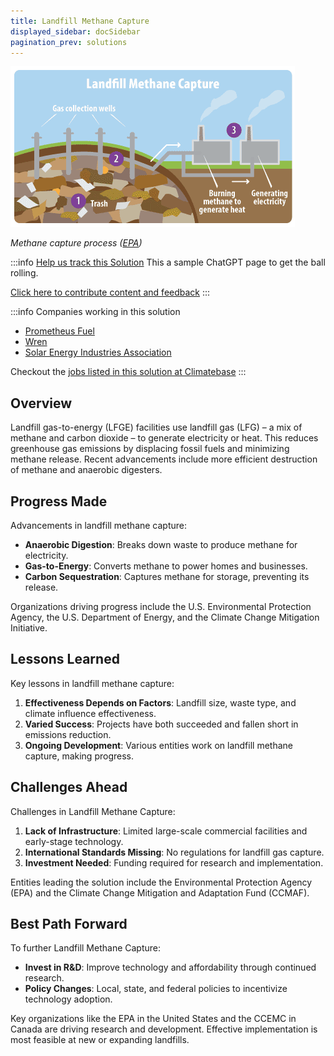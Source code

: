 ```yaml
---
title: Landfill Methane Capture
displayed_sidebar: docSidebar
pagination_prev: solutions
---
```


![Cover Image](/../static/img/landfill-methane-capture.gif)

_Methane capture process ([EPA](https://archive.epa.gov/climatechange/kids/solutions/technologies/methane.html))_

:::info [Help us track this Solution](contribute)
This a sample ChatGPT page to get the ball rolling.

[Click here to contribute content and feedback](contribute)
:::

:::info Companies working in this solution 
- [Prometheus Fuel](None)
- [Wren](https://projectwren.com)
- [Solar Energy Industries Association](None)

Checkout the [jobs listed in this solution at Climatebase](https://climatebase.org/jobs?l=&q=&drawdown_solutions=Landfill+Methane+Capture)
:::

## Overview

Landfill gas-to-energy (LFGE) facilities use landfill gas (LFG) – a mix of methane and carbon dioxide – to generate electricity or heat. This reduces greenhouse gas emissions by displacing fossil fuels and minimizing methane release. Recent advancements include more efficient destruction of methane and anaerobic digesters.

## Progress Made

Advancements in landfill methane capture:
- **Anaerobic Digestion**: Breaks down waste to produce methane for electricity.
- **Gas-to-Energy**: Converts methane to power homes and businesses.
- **Carbon Sequestration**: Captures methane for storage, preventing its release.

Organizations driving progress include the U.S. Environmental Protection Agency, the U.S. Department of Energy, and the Climate Change Mitigation Initiative.

## Lessons Learned

Key lessons in landfill methane capture:
1. **Effectiveness Depends on Factors**: Landfill size, waste type, and climate influence effectiveness.
2. **Varied Success**: Projects have both succeeded and fallen short in emissions reduction.
3. **Ongoing Development**: Various entities work on landfill methane capture, making progress.

## Challenges Ahead

Challenges in Landfill Methane Capture:
1. **Lack of Infrastructure**: Limited large-scale commercial facilities and early-stage technology.
2. **International Standards Missing**: No regulations for landfill gas capture.
3. **Investment Needed**: Funding required for research and implementation.

Entities leading the solution include the Environmental Protection Agency (EPA) and the Climate Change Mitigation and Adaptation Fund (CCMAF).

## Best Path Forward

To further Landfill Methane Capture:
- **Invest in R&D**: Improve technology and affordability through continued research.
- **Policy Changes**: Local, state, and federal policies to incentivize technology adoption.

Key organizations like the EPA in the United States and the CCEMC in Canada are driving research and development. Effective implementation is most feasible at new or expanding landfills.